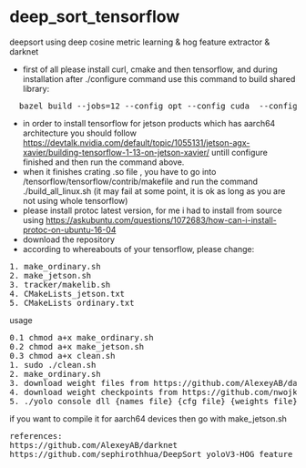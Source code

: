 # deep_sort_tensorflow

deepsort using deep cosine metric learning  &  hog feature extractor & darknet

- first of all please install curl, cmake and then tensorflow, and during installation after ./configure command use this command to build shared library:
<pre>
  bazel build --jobs=12 --config opt --config cuda  --config monolithic tensorflow:libtensorflow_cc.so
</pre>
- in order to install tensorflow for jetson products which has aarch64 architecture you should follow https://devtalk.nvidia.com/default/topic/1055131/jetson-agx-xavier/building-tensorflow-1-13-on-jetson-xavier/ untill configure finished and then run the command above.
- when it  finishes crating .so file , you have to go into /tensorflow/tensorflow/contrib/makefile and run the command ./build_all_linux.sh (it may fail at some point, it is ok  as long as you are not using whole tensorflow)
- please install protoc latest version, for me i had to install from source using 
    https://askubuntu.com/questions/1072683/how-can-i-install-protoc-on-ubuntu-16-04
- download the repository
- according to whereabouts of your tensorflow, please change:
<pre>
1. make_ordinary.sh
2. make_jetson.sh
3. tracker/makelib.sh
4. CMakeLists_jetson.txt
5. CMakeLists_ordinary.txt
</pre>

usage 
<pre>
0.1 chmod a+x make_ordinary.sh
0.2 chmod a+x make_jetson.sh
0.3 chmod a+x clean.sh
1. sudo ./clean.sh
2. make_ordinary.sh
3. download weight files from https://github.com/AlexeyAB/darknet
4. download weight checkpoints from https://github.com/nwojke/cosine_metric_learning and put them in the folder  /model
5. ./yolo_console_dll {names file} {cfg file} {weights file} {video file or web_camera for web camera} {skip rate} {thresh} 
</pre>
if you want to compile it for aarch64 devices then go with make_jetson.sh
<pre>
references:
https://github.com/AlexeyAB/darknet
https://github.com/sephirothhua/DeepSort_yoloV3-HOG_feature
</pre>
